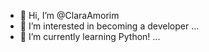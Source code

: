 - 👋 Hi, I’m @ClaraAmorim
- 👀 I’m interested in becoming a developer ...
- 🌱 I’m currently learning Python! ...

<!---
ClaraAmorim/ClaraAmorim is a ✨ special ✨ repository because its `README.md` (this file) appears on your GitHub profile.
You can click the Preview link to take a look at your changes.
--->
